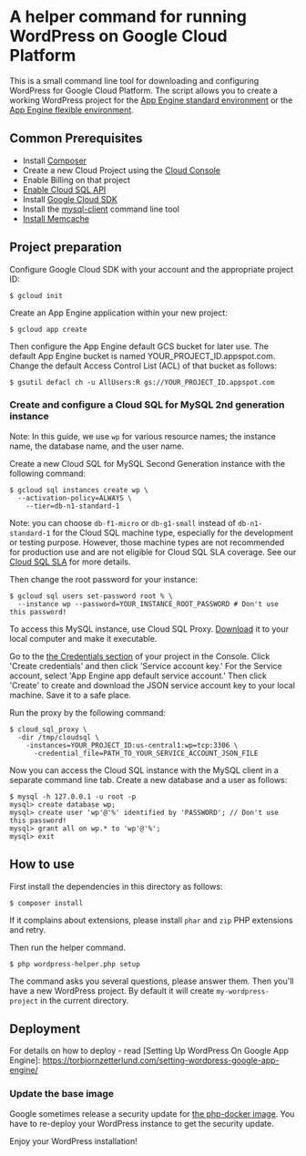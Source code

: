 # A helper command for running WordPress on Google Cloud Platform

This is a small command line tool for downloading and configuring
WordPress for Google Cloud Platform. The script allows you to create a
working WordPress project for the
[App Engine standard environment][appengine-standard] or the
[App Engine flexible environment][appengine-flexible].

## Common Prerequisites

* Install [Composer][composer]
* Create a new Cloud Project using the [Cloud Console][cloud-console]
* Enable Billing on that project
* [Enable Cloud SQL API][cloud-sql-api-enable]
* Install [Google Cloud SDK][gcloud-sdk]
* Install the [mysql-client][mysql-client] command line tool
* [Install Memcache][memcache-installation]

## Project preparation

Configure Google Cloud SDK with your account and the appropriate project ID:

```
$ gcloud init
```

Create an App Engine application within your new project:

```
$ gcloud app create
```

Then configure the App Engine default GCS bucket for later use. The default App
Engine bucket is named YOUR_PROJECT_ID.appspot.com. Change the default Access
Control List (ACL) of that bucket as follows:

```
$ gsutil defacl ch -u AllUsers:R gs://YOUR_PROJECT_ID.appspot.com
```

### Create and configure a Cloud SQL for MySQL 2nd generation instance

Note: In this guide, we use `wp` for various resource names; the instance
name, the database name, and the user name.
    
Create a new Cloud SQL for MySQL Second Generation instance with the following
command:

```
$ gcloud sql instances create wp \
  --activation-policy=ALWAYS \
    --tier=db-n1-standard-1
```

Note: you can choose `db-f1-micro` or `db-g1-small` instead of
`db-n1-standard-1` for the Cloud SQL machine type, especially for the
development or testing purpose. However, those machine types are not
recommended for production use and are not eligible for Cloud SQL SLA
coverage. See our [Cloud SQL SLA](https://cloud.google.com/sql/sla)
for more details.

Then change the root password for your instance:

```
$ gcloud sql users set-password root % \
  --instance wp --password=YOUR_INSTANCE_ROOT_PASSWORD # Don't use this password!
```

To access this MySQL instance, use Cloud SQL Proxy. [Download][cloud-sql-proxy-download]
it to your local computer and make it executable.

Go to the [the Credentials section][credentials-section] of your project in the
Console. Click 'Create credentials' and then click 'Service account key.' For
the Service account, select 'App Engine app default service account.' Then
click 'Create' to create and download the JSON service account key to your
local machine. Save it to a safe place.

Run the proxy by the following command:

```
$ cloud_sql_proxy \
  -dir /tmp/cloudsql \
    -instances=YOUR_PROJECT_ID:us-central1:wp=tcp:3306 \
      -credential_file=PATH_TO_YOUR_SERVICE_ACCOUNT_JSON_FILE
```

Now you can access the Cloud SQL instance with the MySQL client in a separate
command line tab. Create a new database and a user as follows:

```
$ mysql -h 127.0.0.1 -u root -p
mysql> create database wp;
mysql> create user 'wp'@'%' identified by 'PASSWORD'; // Don't use this password!
mysql> grant all on wp.* to 'wp'@'%';
mysql> exit
```

## How to use

First install the dependencies in this directory as follows:

```
$ composer install
```

If it complains about extensions, please install `phar` and `zip` PHP
extensions and retry.

Then run the helper command.

```
$ php wordpress-helper.php setup
```

The command asks you several questions, please answer them. Then you'll have a
new WordPress project. By default it will create `my-wordpress-project` in the
current directory.

## Deployment

For details on how to deploy - read [Setting Up WordPress On Google App Engine]: https://torbjornzetterlund.com/setting-wordpress-google-app-engine/


### Update the base image

Google sometimes release a security update for
[the php-docker image][php-docker]. You have to re-deploy your
WordPress instance to get the security update.

Enjoy your WordPress installation!

[appengine-standard]: https://cloud.google.com/appengine/docs/about-the-standard-environment
[appengine-flexible]: https://cloud.google.com/appengine/docs/flexible/
[sql-settings]: https://console.cloud.google.com/sql/instances
[memcache-dashboard]: https://console.cloud.google.com/appengine/memcache
[memcache-installation]: https://www.digitalocean.com/community/tutorials/how-to-install-and-use-memcache-on-ubuntu-12-04#install-memcache
[mysql-client]: https://dev.mysql.com/doc/refman/5.7/en/mysql.html
[composer]: https://getcomposer.org/
[cloud-console]: https://console.cloud.google.com/
[cloud-storage-console]: https://www.console.cloud.google.com/storage
[cloud-sql-api-enable]: https://console.cloud.google.com/flows/enableapi?apiid=sqladmin
[app-engine-setting]: https://console.cloud.google.com/appengine/settings
[gcloud-sdk]: https://cloud.google.com/sdk/
[cloud-sql-proxy-download]: https://cloud.google.com/sql/docs/mysql/connect-external-app#install
[credentials-section]: https://console.cloud.google.com/apis/credentials/
[php-docker]: https://github.com/googlecloudplatform/php-docker
